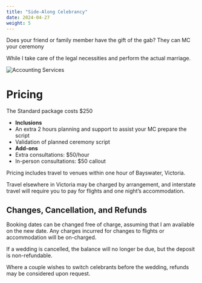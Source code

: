 ```yaml
---
title: "Side-Along Celebrancy"
date: 2024-04-27
weight: 5
---
```


Does your friend or family member have the gift of the gab? They can MC your ceremony 
<!--more-->

While I take care of the legal necessities and perform the actual marriage.

![Accounting Services](/images/austin-distel-nGc5RT2HmF0-unsplash.jpg)

# Pricing

The Standard package costs $250

- **Inclusions**
 - An extra 2 hours planning and support to assist your MC prepare the script
 - Validation of planned ceremony script
- **Add-ons**
 - Extra consultations: $50/hour 
 - In-person consultations: $50 callout

Pricing includes travel to venues within one hour of Bayswater, Victoria.

Travel elsewhere in Victoria may be charged by arrangement, and interstate travel will require you to pay for flights and one night’s accommodation.

## Changes, Cancellation, and Refunds

Booking dates can be changed free of charge, assuming that I am available on the new date. Any charges incurred for changes to flights or accommodation will be on-charged.

If a wedding is cancelled, the balance will no longer be due, but the deposit is non-refundable.

Where a couple wishes to switch celebrants before the wedding, refunds may be considered upon request.

